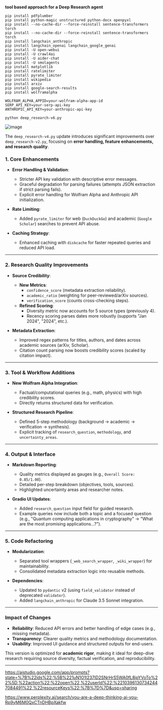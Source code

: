 **tool based approach for a Deep Research agent**

```
pip install pdfplumber
pip install python-magic unstructured python-docx openpyxl
pip install --no-cache-dir --force-reinstall sentence-transformers torch
pip install --no-cache-dir --force-reinstall sentence-transformers torch
pip install langchain_anthropic
pip install langchain_openai langchain_google_genai
pip install -U open-webui
pip install -U crawl4ai
pip install -U aider-chat
pip install -U smolagents
pip install matplotlib
pip install ratelimiter
pip install pyrate_limiter
pip install wikipedia
pip install arxiv
pip install google-search-results
pip install wolframalpha

WOLFRAM_ALPHA_APPID=your-wolfram-alpha-app-id
SERP_API_KEY=your-serp-api-key
ANTHROPIC_API_KEY=your-anthropic-api-key

python deep_research-v6.py
```
![image](https://github.com/user-attachments/assets/b498321c-1730-4e7b-99e6-4dc11f48c47d)

The `deep_research-v4.py` update introduces significant improvements over `deep_research-v2.py`, focusing on **error handling, feature enhancements, and research quality**.

### **1. Core Enhancements**
- **Error Handling & Validation**:
  - Stricter API key validation with descriptive error messages.
  - Graceful degradation for parsing failures (attempts JSON extraction if strict parsing fails).
  - Explicit error handling for Wolfram Alpha and Anthropic API initialization.

- **Rate Limiting**:
  - Added `pyrate_limiter` for web (`DuckDuckGo`) and academic (`Google Scholar`) searches to prevent API abuse.

- **Caching Strategy**:
  - Enhanced caching with `diskcache` for faster repeated queries and reduced API load.

---

### **2. Research Quality Improvements**
- **Source Credibility**:
  - **New Metrics**: 
    - `confidence_score` (metadata extraction reliability).
    - `academic_ratio` (weighting for peer-reviewed/arXiv sources).
    - `verification_score` (counts cross-checking steps).
  - **Refined Scoring**:
    - Diversity metric now accounts for 5 source types (previously 4).
    - Recency scoring parses dates more robustly (supports "Jan 2024", "2024", etc.).

- **Metadata Extraction**:
  - Improved regex patterns for titles, authors, and dates across academic sources (arXiv, Scholar).
  - Citation count parsing now boosts credibility scores (scaled by citation impact).

---

### **3. Tool & Workflow Additions**
- **New Wolfram Alpha Integration**:
  - Factual/computational queries (e.g., math, physics) with high credibility scores.
  - Directly returns structured data for verification.

- **Structured Research Pipeline**:
  - Defined 5-step methodology (background → academic → verification → synthesis).
  - Explicit tracking of `research_question`, `methodology`, and `uncertainty_areas`.

---

### **4. Output & Interface**
- **Markdown Reporting**:
  - Quality metrics displayed as gauges (e.g., `Overall Score: 0.85/1.00`).
  - Detailed per-step breakdown (objectives, tools, sources).
  - Highlighted uncertainty areas and researcher notes.

- **Gradio UI Updates**:
  - Added `research_question` input field for guided research.
  - Example queries now include both a topic and a focused question (e.g., "Quantum computing applications in cryptography" → "What are the most promising applications...?").

---

### **5. Code Refactoring**
- **Modularization**:
  - Separated tool wrappers (`_web_search_wrapper`, `_wiki_wrapper`) for maintainability.
  - Consolidated metadata extraction logic into reusable methods.

- **Dependencies**:
  - Updated to `pydantic` v2 (using `field_validator` instead of deprecated `validator`).
  - Added `langchain_anthropic` for Claude 3.5 Sonnet integration.

---

### **Impact of Changes**
- **Reliability**: Reduced API errors and better handling of edge cases (e.g., missing metadata).
- **Transparency**: Clearer quality metrics and methodology documentation.
- **Usability**: Improved UI guidance and structured outputs for end-users.

This version is optimized for **academic rigor**, making it ideal for deep-dive research requiring source diversity, factual verification, and reproducibility.

---
https://aistudio.google.com/app/prompts?state=%7B%22ids%22:%5B%221uN1O1l237lD2SNrHrS5WA0fL8ipYVoTo%22%5D,%22action%22:%22open%22,%22userId%22:%22103961307342447084491%22,%22resourceKeys%22:%7B%7D%7D&usp=sharing

https://www.perplexity.ai/search/you-are-a-deep-thinking-ai-you-Rp9yM6M0QxCTnDHBpXakfw
